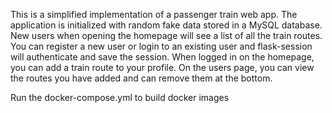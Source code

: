 This is a simplified implementation of a passenger train web app. The application is initialized with random fake data stored in a MySQL database. New users when opening the homepage will see a list of all the train routes.
You can register a new user or login to an existing user and flask-session will authenticate and save the session. When logged in on the homepage, you can add a train route to your profile. On the users page, you can view the
routes you have added and can remove them at the bottom.

Run the docker-compose.yml to build docker images
